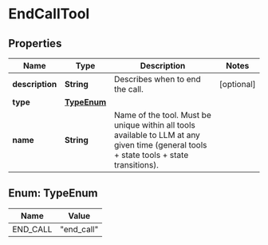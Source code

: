 

# EndCallTool


## Properties

| Name | Type | Description | Notes |
|------------ | ------------- | ------------- | -------------|
|**description** | **String** | Describes when to end the call. |  [optional] |
|**type** | [**TypeEnum**](#TypeEnum) |  |  |
|**name** | **String** | Name of the tool. Must be unique within all tools available to LLM at any given time (general tools + state tools + state transitions). |  |



## Enum: TypeEnum

| Name | Value |
|---- | -----|
| END_CALL | &quot;end_call&quot; |



